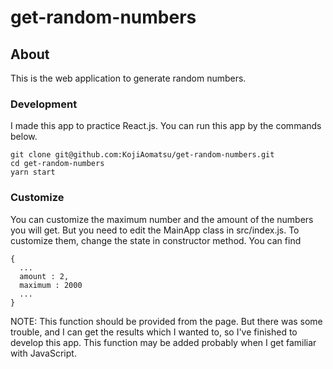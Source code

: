 # get-random-numbers

## About
This is the web application to generate random numbers.
### Development
I made this app to practice React.js.
You can run this app by the commands below.
```
git clone git@github.com:KojiAomatsu/get-random-numbers.git
cd get-random-numbers
yarn start
```
### Customize
You can customize the maximum number and the amount of the numbers you will get.
But you need to edit the MainApp class in src/index.js.
To customize them, change the state in constructor method.
You can find
```
{
  ...
  amount : 2,
  maximum : 2000
  ...
}
```

NOTE:
This function should be provided from the page.
But there was some trouble, and I can get the results which I wanted to, so I've finished to develop this app.
This function may be added probably when I get familiar with JavaScript.
